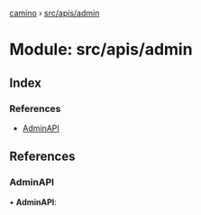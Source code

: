 [camino](../README.md) › [src/apis/admin](src_apis_admin.md)

# Module: src/apis/admin

## Index

### References

* [AdminAPI](src_apis_admin.md#adminapi)

## References

###  AdminAPI

• **AdminAPI**:

